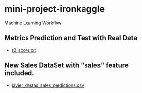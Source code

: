 # mini-project-ironkaggle
Machine Learning Workflow

## Metrics Prediction and Test with Real Data
  - [r2_score.txt](r2_score.txt)

## New Sales DataSet with "sales" feature included.
  - [javier_dastas_sales_predictions.csv](data/javier_dastas_sales_predictions.csv)
